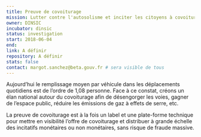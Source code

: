 ```yaml
---
title: Preuve de covoiturage
mission: Lutter contre l'autosolisme et inciter les citoyens à covoiturer
owner: DINSIC
incubator: dinsic 
status: investigation
start: 2018-06-04 
end: 
link: A définir
repository: A définir 
stats: false
contact: margot.sanchez@beta.gouv.fr # sera visible de tous
---
```


Aujourd’hui le remplissage moyen par véhicule dans les déplacements quotidiens est de l’ordre de 1,08 personne. Face à ce constat, créons un élan national autour du covoiturage afin de désengorger les voies, gagner de l’espace public, réduire les émissions de gaz à effets de serre, etc.
 
La preuve de covoiturage est à la fois un label et une plate-forme technique pour mettre en visibilité l’offre de covoiturage et distribuer à grande échelle des incitatifs monétaires ou non monétaires, sans risque de fraude massive. 

